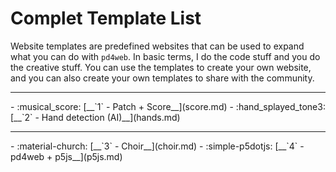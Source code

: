 # Complet Template List

Website templates are predefined websites that can be used to expand what you can do with `pd4web`. In basic terms, I do the code stuff and you do the creative stuff. You can use the templates to create your own website, and you can also create your own templates to share with the community.

--- 
<div class="grid cards" markdown>
-   :musical_score: [__`1` - Patch + Score__](score.md)
-   :hand_splayed_tone3: [__`2` - Hand detection (AI)__](hands.md)
</div>

--- 
<div class="grid cards" markdown>
-   :material-church: [__`3` - Choir__](choir.md)
-   :simple-p5dotjs: [__`4` - pd4web + p5js__](p5js.md)

</div>
